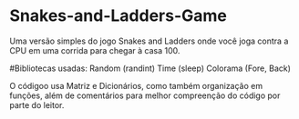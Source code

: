 # Snakes-and-Ladders-Game
Uma versão simples do jogo Snakes and Ladders onde você joga contra a CPU em uma corrida para chegar à casa 100.

#Bibliotecas usadas:
  Random (randint)
  Time (sleep)
  Colorama (Fore, Back)

O códigoo usa Matriz e Dicionários, como também organização em funções, além de comentários para melhor compreenção do código por parte do leitor.
